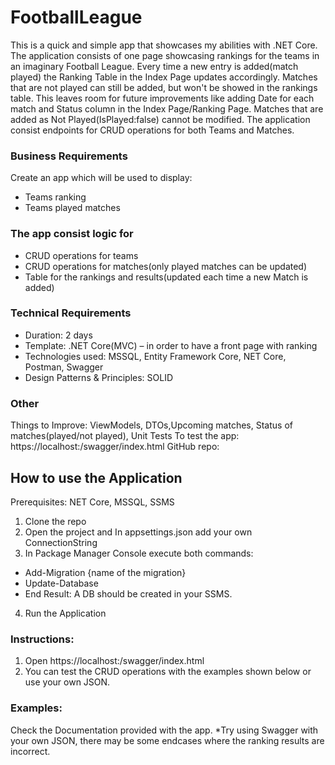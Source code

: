 # FootballLeague

This is a quick and simple app that showcases my abilities with .NET Core. The application consists of one page showcasing rankings for the teams in an imaginary Football League.
Every time a new entry is added(match played) the Ranking Table in the Index Page updates accordingly. Matches that are not played can still be added, but won't be showed in the rankings table. This leaves room for future improvements like adding Date for each match and Status column in the Index Page/Ranking Page. Matches that are added as Not Played(IsPlayed:false) cannot be modified.
The application consist endpoints for CRUD operations for both Teams and Matches.

### Business Requirements
Create an app which will be used to display:
- Teams ranking
- Teams played matches

### The app consist logic for
- CRUD operations for teams
- CRUD operations for matches(only played matches can be updated)
- Table for the rankings and results(updated each time a new Match is added)

### Technical Requirements
- Duration: 2 days
- Template: .NET Core(MVC) – in order to have a front page with ranking
- Technologies used: MSSQL, Entity Framework Core, NET Core, Postman, Swagger
- Design Patterns & Principles: SOLID

### Other
Things to Improve: ViewModels, DTOs,Upcoming matches, Status of matches(played/not played), Unit Tests
To test the app: https://localhost:<port>/swagger/index.html
GitHub repo: 

## How to use the Application
Prerequisites: NET Core, MSSQL, SSMS
1. Clone the repo
2. Open the project and In appsettings.json add your own ConnectionString
3. In Package Manager Console execute both commands:
- Add-Migration {name of the migration}
-  Update-Database
- End Result: A DB should be created in your SSMS.
4. Run the Application

### Instructions:
1. Open https://localhost:<port>/swagger/index.html
2. You can test the CRUD operations with the examples shown below or use your own JSON.

### Examples:
Check the Documentation provided with the app.
*Try using Swagger with your own JSON, there may be some endcases where the ranking results are incorrect.
